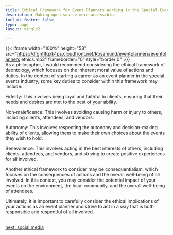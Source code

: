 ```yaml
---
title: Ethical Framework for Event Planners Working in the Special Events  Industry
description: Making open-source more accessible.
include_footer: false
type: page
layout: single2

---
```


{{< iframe width="100%" height="58" src="https://dfgnflfqxk4ps.cloudfront.net/Rosamund/eventplanners/eventplanners ethics.mp3" frameborder="0" style="border:0" >}}<br>
As a philosopher, I would recommend considering the ethical framework of deontology, which focuses on the inherent moral value of actions and duties. In the context of starting a career as an event planner in the special events industry, some key duties to consider within this framework may include:

Fidelity: This involves being loyal and faithful to clients, ensuring that their needs and desires are met to the best of your ability.

Non-maleficence: This involves avoiding causing harm or injury to others, including clients, attendees, and vendors.

Autonomy: This involves respecting the autonomy and decision-making ability of clients, allowing them to make their own choices about the events they wish to hold.

Benevolence: This involves acting in the best interests of others, including clients, attendees, and vendors, and striving to create positive experiences for all involved.

Another ethical framework to consider may be consequentialism, which focuses on the consequences of actions and the overall well-being of all involved. In this context, you may consider the potential impact of your events on the environment, the local community, and the overall well-being of attendees.

Ultimately, it is important to carefully consider the ethical implications of your actions as an event planner and strive to act in a way that is both responsible and respectful of all involved.

<br>
<a href="https://insights.workdojos.com/eventplanners/social">next: social media</a>
</p>